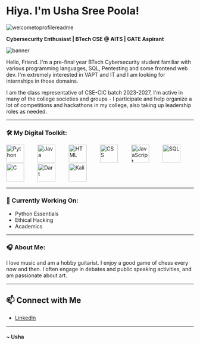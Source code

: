 # Hiya. I'm Usha Sree Poola! 

![welcometoprofilereadme](https://github.com/user-attachments/assets/2d7f637d-f13d-42d6-8f50-d7a576207136)

**Cybersecurity Enthusiast | BTech CSE @ AITS | GATE Aspirant**

![banner](https://github.com/user-attachments/assets/fc2952bc-c28b-46de-b62f-1508824a473a)

Hello, Friend.
I'm a pre-final year BTech Cybersecurity student familiar with various programming languages, SQL, Pentesting and some frontend web dev. I'm extremely interested in VAPT and IT and I am looking for internships in those domains. 

I am the class representative of CSE-CIC batch 2023-2027, I'm active in many of the college societies and groups - I participate and help organize a lot of competitions and hackathons in my college, also taking up leadership roles as needed. 

---

### 🛠️ My Digital Toolkit:
<img src="https://github.com/user-attachments/assets/d218cf82-b8b4-462d-9b04-b504f4bf4a80" alt="Python" style="height:3rem; background:transparent; margin-right:2rem;">
<img src="https://github.com/user-attachments/assets/b82dcfb3-4550-4345-9d82-f7681dd1e8a8" alt="Java" style="height:3rem; background:transparent; margin-right:2rem;">
<img src="https://github.com/user-attachments/assets/7be6d8f8-5617-4c88-9bba-863616406c89" alt="HTML" style="height:3rem; background:transparent; margin-right:2rem;"> 
<img src="https://github.com/user-attachments/assets/40bafe63-47eb-41e8-8460-cd8bf2aa9098" alt="CSS" style="height:3rem; background:transparent; margin-right:2rem;">
<img src="https://github.com/user-attachments/assets/b72cbfbd-7499-4e9f-95c1-4261736ae9b1" alt="JavaScript" style="height:3rem; background:transparent; margin-right:2rem;">  
<img src="https://github.com/user-attachments/assets/54b7f336-6160-484b-9c45-4033b625cd45" alt="SQL" style="height:3rem; background:transparent; margin-right:2rem;"> 
<img src="https://github.com/user-attachments/assets/a4459da5-943b-48dc-84b9-c829aa21dfa2" alt="C" style="height:3rem; background:transparent; margin-right:2rem;"> 
<img src="https://github.com/user-attachments/assets/6136600a-95b6-4126-b720-fa5e976c6dab" alt="Dart" style="height:3rem; background:transparent; margin-right:2rem;"> 
<img src="https://github.com/user-attachments/assets/24cb5ad1-9323-4a7b-a961-13f9641b73e7" alt="Kali" style="height:3rem; background:transparent; margin-right:2rem;"> 

---

### 🔭 Currently Working On:

- Python Essentials
- Ethical Hacking
- Academics 

---

### 🎧 About Me:

I love music and am a hobby guitarist. I enjoy a good game of chess every now and then. I often engage in debates and public speaking activities, and am passionate about art. 

---

## 📫 Connect with Me
- [LinkedIn](https://www.linkedin.com/in/ushasree-poola/)

---

#### ~ Usha

